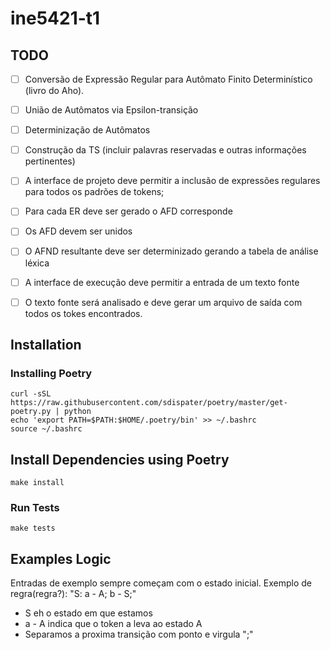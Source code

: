 # ine5421-t1

## TODO

- [ ] Conversão de Expressão Regular para Autômato Finito Determinístico (livro do
Aho).
- [ ] União de Autômatos via Epsilon-transição
- [ ] Determinização de Autômatos
- [ ] Construção da TS (incluir palavras reservadas e outras informações pertinentes)

- [ ] A interface de projeto deve permitir a inclusão de expressões regulares para todos
os padrões de tokens;
- [ ] Para cada ER deve ser gerado o AFD corresponde
- [ ] Os AFD devem ser unidos
- [ ] O AFND resultante deve ser determinizado gerando a tabela de análise léxica
- [ ] A interface de execução deve permitir a entrada de um texto fonte
- [ ] O texto fonte será analisado e deve gerar um arquivo de saída com todos os tokes
encontrados.

## Installation

### Installing Poetry

```
curl -sSL https://raw.githubusercontent.com/sdispater/poetry/master/get-poetry.py | python
echo 'export PATH=$PATH:$HOME/.poetry/bin' >> ~/.bashrc
source ~/.bashrc
```

## Install Dependencies using Poetry

```
make install
```

### Run Tests

```
make tests
```

## Examples Logic

Entradas de exemplo sempre começam com o estado inicial.
Exemplo de regra(regra?): "S: a - A; b - S;"
* S eh o estado em que estamos
* a - A indica que o token a leva ao estado A
* Separamos a proxima transição com ponto e virgula ";"